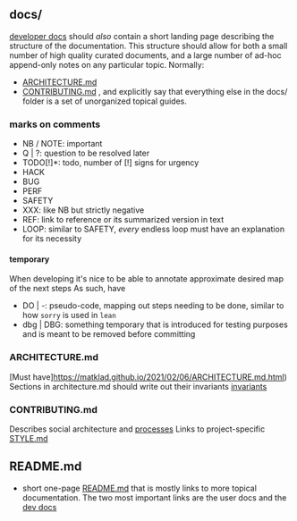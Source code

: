 ## docs/
[developer docs](<https://matklad.github.io/2024/03/22/basic-things.html#Developer-Docs>) should _also_ contain a short landing page describing the structure of the documentation. This structure should allow for both a small number of high quality curated documents, and a large number of ad-hoc append-only notes on any particular topic. Normally:
- [ARCHITECTURE.md](#architecturemd)
- [CONTRIBUTING.md](#contributingmd)
, and explicitly say that everything else in the docs/ folder is a set of unorganized topical guides.

### marks on comments
- NB / NOTE: important
- Q | ?: question to be resolved later
- TODO[!]*: todo, number of [!] signs for urgency
- HACK
- BUG
- PERF
- SAFETY
- XXX: like NB but strictly negative
- REF: link to reference or its summarized version in text
- LOOP: similar to SAFETY, _every_ endless loop must have an explanation for its necessity

#### temporary
When developing it's nice to be able to annotate approximate desired map of the next steps
As such, have 
- DO | \-: pseudo-code, mapping out steps needing to be done, similar to how `sorry` is used in `lean`
- dbg | DBG: something temporary that is introduced for testing purposes and is meant to be removed before committing


### ARCHITECTURE.md
[Must have]<https://matklad.github.io/2021/02/06/ARCHITECTURE.md.html>)
Sections in architecture.md should write out their invariants [invariants](<https://matklad.github.io/2023/10/06/what-is-an-invariant.html>)

### CONTRIBUTING.md
Describes social architecture and [processes](<https://matklad.github.io/2024/03/22/basic-things.html#Process-Docs>)
Links to project-specific [STYLE.md](<https://matklad.github.io/2024/03/22/basic-things.html#Style>)

## README.md
- short one-page [README.md](<https://matklad.github.io/2024/03/22/basic-things.html#READMEs>) that is mostly links to more topical documentation. The two most important links are the user docs and the [dev docs](#docs)
